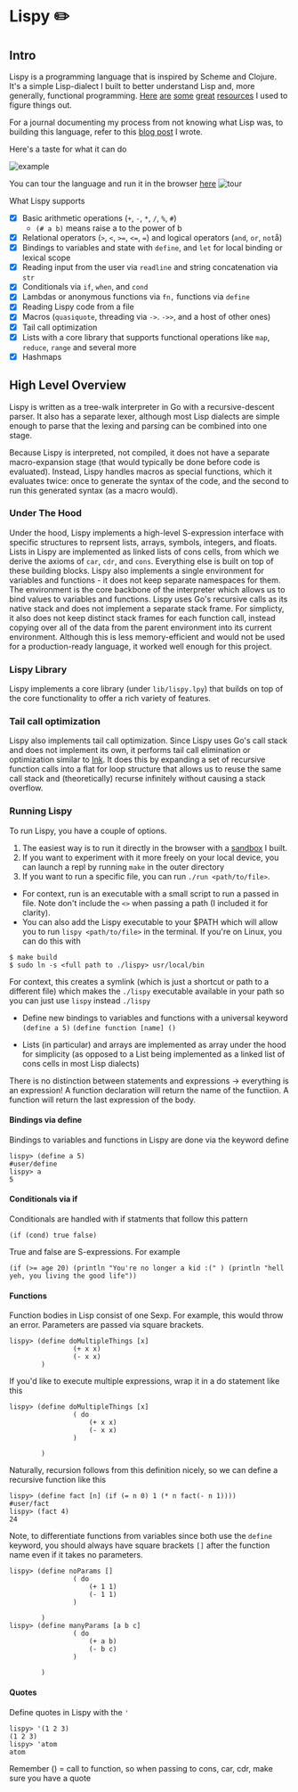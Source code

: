 # Lispy ✏️
## Intro

Lispy is a programming language that is inspired by Scheme and Clojure. It's a simple Lisp-dialect I built to better understand Lisp and, more generally, functional programming. [Here](https://maryrosecook.com/blog/post/a-practical-introduction-to-functional-programming) [are](http://www.paulgraham.com/onlisptext.html) [some](https://github.com/thesephist/klisp) [great](http://craftinginterpreters.com/) [resources](https://github.com/zhemao/glisp/) I used to figure things out. 

For a journal documenting my process from not knowing what Lisp was, to building this language, refer to this [blog post](https://amirbolous.com/posts/pl) I wrote.

Here's a taste for what it can do

![example](docs/example.png)

You can tour the language and run it in the browser [here](http://lispy.amirbolous.com/)
![tour](docs/img.png)

What Lispy supports
- [x] Basic arithmetic operations (`+`, `-`, `*`, `/`, `%`, `#`)
    - `(# a b)` means raise a to the power of b
- [x] Relational operators (`>`, `<`, `>=`, `<=`, `=`) and logical operators (`and`, `or`, `not`å)
- [x] Bindings to variables and state with `define`, and `let` for local binding or lexical scope
- [x] Reading input from the user via `readline` and string concatenation via `str`
- [x] Conditionals via `if`, `when`, and `cond`
- [x] Lambdas or anonymous functions via `fn,` functions via `define`
- [x] Reading Lispy code from a file
- [x] Macros (`quasiquote`, threading via `->`. `->>`, and a host of other ones)
- [x] Tail call optimization
- [x] Lists with a core library that supports functional operations like `map`, `reduce`, `range` and several more 
- [x] Hashmaps 

## High Level Overview
Lispy is written as a tree-walk interpreter in Go with a recursive-descent parser. It also has a separate lexer, although most Lisp dialects are simple enough to parse that the lexing and parsing can be combined into one stage.

Because Lispy is interpreted, not compiled, it does not have a separate macro-expansion stage (that would typically be done before code is evaluated). Instead, Lispy handles macros as special functions, which it evaluates twice: once to generate the syntax of the code, and the second to run this generated syntax (as a macro would).

### Under The Hood
Under the hood, Lispy implements a high-level S-expression interface with specific structures to reprsent lists, arrays, symbols, integers, and floats. Lists in Lispy are implemented as linked lists of cons cells, from which we derive the axioms of `car`, `cdr`, and `cons`. Everything else is built on top of these building blocks. Lispy also implements a single environment for variables and functions - it does not keep separate namespaces for them. The environment is the core backbone of the interpreter which allows us to bind values to variables and functions. Lispy uses Go's recursive calls as its native stack and does not implement a separate stack frame. For simplicty, it also does not keep distinct stack frames for each function call, instead copying over all of the data from the parent environment into its current environment. Although this is less memory-efficient and would not be used for a production-ready language, it worked well enough for this project.

### Lispy Library
Lispy implements a core library (under `lib/lispy.lpy`) that builds on top of the core functionality to offer a rich variety of features.

### Tail call optimization
Lispy also implements tail call optimization. Since Lispy uses Go's call stack and does not implement its own, it performs tail call elimination or optimization similar to [Ink](https://dotink.co/posts/tce/). It does this by expanding a set of recursive function calls into a flat for loop structure that allows us to reuse the same call stack and (theoretically) recurse infinitely without causing a stack overflow.

### Running Lispy
To run Lispy, you have a couple of options.
1. The easiest way is to run it directly in the browser with a [sandbox](http://lispy.amirbolous.com/) I built.  
2. If you want to experiment with it more freely on your local device, you can launch a repl by running `make` in the outer directory
3. If you want to run a specific file, you can run `./run <path/to/file>`. 
- For context, run is an executable with a small
script to run a passed in file. Note don't include the `<>` when passing a path (I included it for clarity).
- You can also add the Lispy executable to your $PATH which will allow you to run `lispy <path/to/file>` in the terminal. If you're on Linux, you can do this with
```
$ make build
$ sudo ln -s <full path to ./lispy> usr/local/bin
```
For context, this creates a symlink (which is just a shortcut or path to a different file) which makes the `./lispy` executable available in your path so you can just use `lispy` instead  `./lispy`


- Define new bindings to variables and functions with a universal keyword
`(define a 5)`
`(define function [name] () `

- Lists (in particular) and arrays are implemented as array under the hood for simplicity (as opposed to a List being implemented as a linked
list of cons cells in most Lisp dialects)


There is no distinction between statements and expressions -> everything is an expression! A function declaration will return the name of the functiion. A function will return the last expression of the body.


#### Bindings via define
Bindings to variables and functions in Lispy are done via the keyword define
```
lispy> (define a 5)
#user/define
lispy> a
5
```

#### Conditionals via if
Conditionals are handled with if statments that follow this pattern
```
(if (cond) true false)
```
True and false are S-expressions. For example
```
(if (>= age 20) (println "You're no longer a kid :(" ) (println "hell yeh, you living the good life"))
```

#### Functions
Function bodies in Lisp consist of one Sexp. For example, this would throw an error. Parameters are passed via square brackets.
```
lispy> (define doMultipleThings [x] 
                (+ x x)
                (- x x)
        )

```

If you'd like to execute multiple expressions, wrap it in a do statement like this

```
lispy> (define doMultipleThings [x] 
                ( do
                    (+ x x)
                    (- x x)
                )
                
        )

```
Naturally, recursion follows from this definition nicely, so we can define a recursive function like this
```
lispy> (define fact [n] (if (= n 0) 1 (* n fact(- n 1))))
#user/fact
lispy> (fact 4)
24
```

Note, to differentiate functions from variables since both use the `define` keyword, you should always have square brackets `[]` after the function name even if it takes no parameters. 
```
lispy> (define noParams [] 
                ( do
                    (+ 1 1)
                    (- 1 1)
                )
                
        )
lispy> (define manyParams [a b c] 
                ( do
                    (+ a b)
                    (- b c)
                )
                
        )

```

#### Quotes
Define quotes in Lispy with the `'` 
```
lispy> '(1 2 3)
(1 2 3)
lispy> 'atom
atom
```

Remember () = call to function, so when passing to cons, car, cdr, make sure you have a quote


